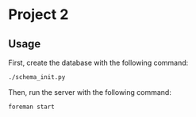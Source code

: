 # Project 2

## Usage

First, create the database with the following command:

```bash
./schema_init.py
```

Then, run the server with the following command:

```bash
foreman start
```

